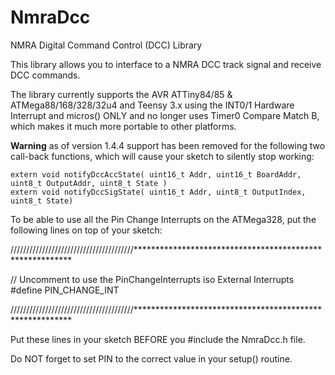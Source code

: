 # NmraDcc
NMRA Digital Command Control (DCC) Library

This library allows you to interface to a NMRA DCC track signal and receive DCC commands.

The library currently supports the AVR ATTiny84/85 & ATMega88/168/328/32u4 and Teensy 3.x using the INT0/1 Hardware Interrupt and micros() ONLY and no longer uses Timer0 Compare Match B, which makes it much more portable to other platforms.

**Warning** as of version 1.4.4 support has been removed for the following two call-back functions, which will cause your sketch to silently stop working:

	extern void notifyDccAccState( uint16_t Addr, uint16_t BoardAddr, uint8_t OutputAddr, uint8_t State )
	extern void notifyDccSigState( uint16_t Addr, uint8_t OutputIndex, uint8_t State) 

To be able to use all the Pin Change Interrupts on the ATMega328, put the following lines on top of your sketch:

///////////////////////////////////////*********************************************************

// Uncomment to use the PinChangeInterrupts iso External Interrupts
#define PIN_CHANGE_INT

///////////////////////////////////////*********************************************************

Put these lines in your sketch BEFORE you #include the NmraDcc.h file.

Do NOT forget to set PIN to the correct value in your setup() routine.
